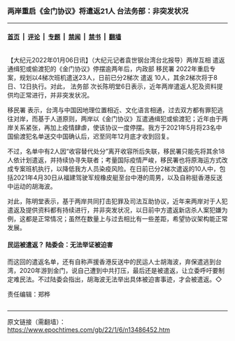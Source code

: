 ### 两岸重启《金门协议》将遣返21人 台法务部：非突发状况

---

#### [首页](../../../..?n13486452) &nbsp;|&nbsp; [评论](../../../../../epoch-comment?n13486452) &nbsp;|&nbsp; [专题](../../../../../epoch-special?n13486452) &nbsp;|&nbsp; [禁闻](../../../../../epoch-news?n13486452) &nbsp;|&nbsp; [禁书](../../../../../books?n13486452) &nbsp;|&nbsp; [翻墙](https://github.com/gfw-breaker/nogfw/blob/master/README.md?n13486452)


<div class="column" id="artbody" itemprop="articleBody">
 <!-- article content begin -->
 <p>
  【大纪元2022年01月06日讯】（大纪元记者袁世钢台湾台北报导）两岸互相
  <ok href="https://www.epochtimes.com/gb/tag/%E9%81%A3%E8%BF%94.html">
   遣返
  </ok>
  通缉犯或偷渡犯的《金门协议》停摆逾两年后，内政部
  <ok href="https://www.epochtimes.com/gb/tag/%E7%A7%BB%E6%B0%91%E7%BD%B2.html">
   移民署
  </ok>
  2022年重启专案，规划以4梯次班机遣送23人，日前已分2梯次
  <ok href="https://www.epochtimes.com/gb/tag/%E9%81%A3%E8%BF%94.html">
   遣返
  </ok>
  10人，其余2梯次将于8日、12日执行。对此，
  <ok href="https://www.epochtimes.com/gb/tag/%E6%B3%95%E5%8A%A1%E9%83%A8.html">
   法务部
  </ok>
  次长陈明堂6日表示，近年两岸遣返人犯及资料提供均正常进行，并非突发状况。
 </p>
 <p>
  <ok href="https://www.epochtimes.com/gb/tag/%E7%A7%BB%E6%B0%91%E7%BD%B2.html">
   移民署
  </ok>
  表示，台湾与中国因地理位置相近、文化语言相通，过去双方都有罪犯逃往对岸，而基于人道原则，两岸以《金门协议》互遣通缉犯或偷渡犯；近年由于两岸关系紧张，再加上疫情肆虐，使该协议一度停摆。我方于2021年5月将23名中国偷渡犯名单送交中国确认后，迟至同年12月底才收到回复。
 </p>
 <p>
  不过，名单中有2人因“收容替代处分”离开收容所后失联，移民署只能先将其余18人依计划遣返，并持续协寻失联者；考量国际疫情严峻，移民署也将原海运方式改成专案班机执行，以降低我方人员染疫风险。在日前已分2梯次遣返的10人中，包括2021年4月30日从福建驾驶军规橡皮艇至台中港的周男，以及自称挺香港反送中运动的胡海波。
 </p>
 <p>
  对此，陈明堂表示，基于两岸共同打击犯罪及司法互助协议，近年来两岸对于人犯遣返及提供资料都有持续进行，并非突发状况，以日前中方遣返新店杀人案犯嫌为例，这都是正常情况；虽然在数量上与过去相比有一些差距，希望协议架构能正常发展。
 </p>
 <h4>
  民运被遣返？ 陆委会：无法举证被迫害
 </h4>
 <p>
  而这回的遣返名单，还有自称声援香港反送中的民运人士胡海波，弃保遣逃到台湾，2020年游到金门，说自己遭到中共打压，最后还是被遣返，让立委呼吁要制定难民法。不过陆委会指出，胡海波无法举出具体被迫害事迹，才会被遣返。◇
 </p>
 <p>
  责任编辑：郑桦
 </p>
 <!-- article content end -->
</div>


---

原文链接（需翻墙）：https://www.epochtimes.com/gb/22/1/6/n13486452.htm